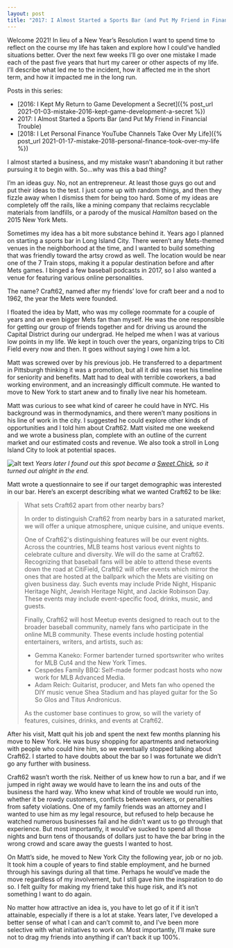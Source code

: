 ```yaml
---
layout: post
title: "2017: I Almost Started a Sports Bar (and Put My Friend in Financial Trouble)"
---
```


Welcome 2021! In lieu of a New Year’s Resolution I want to spend time to reflect on the course my life has taken and explore how I could’ve handled situations better. Over the next few weeks I’ll go over one mistake I made each of the past five years that hurt my career or other aspects of my life. I’ll describe what led me to the incident, how it affected me in the short term, and how it impacted me in the long run.

Posts in this series:
- [2016: I Kept My Return to Game Development a Secret]({% post_url 2021-01-03-mistake-2016-kept-game-development-a-secret %})
- 2017: I Almost Started a Sports Bar (and Put My Friend in Financial Trouble)
- [2018: I Let Personal Finance YouTube Channels Take Over My Life]({% post_url 2021-01-17-mistake-2018-personal-finance-took-over-my-life %})

I almost started a business, and my mistake wasn’t abandoning it but rather pursuing it to begin with. So...why was this a bad thing?

I’m an ideas guy. No, not an entrepreneur. At least those guys go out and put their ideas to the test. I just come up with random things, and then they fizzle away when I dismiss them for being too hard. Some of my ideas are completely off the rails, like a mining company that reclaims recyclable materials from landfills, or a parody of the musical _Hamilton_ based on the 2015 New York Mets.

Sometimes my idea has a bit more substance behind it. Years ago I planned on starting a sports bar in Long Island City. There weren’t any Mets-themed venues in the neighborhood at the time, and I wanted to build something that was friendly toward the artsy crowd as well. The location would be near one of the 7 Train stops, making it a popular destination before and after Mets games. I binged a few baseball podcasts in 2017, so I also wanted a venue for featuring various online personalities.

The name? Craft62, named after my friends’ love for craft beer and a nod to 1962, the year the Mets were founded.

I floated the idea by Matt, who was my college roommate for a couple of years and an even bigger Mets fan than myself. He was the one responsible for getting our group of friends together and for driving us around the Capital District during our undergrad. He helped me when I was at various low points in my life. We kept in touch over the years, organizing trips to Citi Field every now and then. It goes without saying I owe him a lot.

Matt was screwed over by his previous job. He transferred to a department in Pittsburgh thinking it was a promotion, but all it did was reset his timeline for seniority and benefits. Matt had to deal with terrible coworkers, a bad working environment, and an increasingly difficult commute. He wanted to move to New York to start anew and to finally live near his hometeam.

Matt was curious to see what kind of career he could have in NYC. His background was in thermodynamics, and there weren’t many positions in his line of work in the city. I suggested he could explore other kinds of opportunities and I told him about Craft62. Matt visited me one weekend and we wrote a business plan, complete with an outline of the current market and our estimated costs and revenue. We also took a stroll in Long Island City to look at potential spaces.

![alt text](https://cdn-blog.dandelarosa.net/2021/post_40/1.jpg "Years later I found out this spot became a Sweet Chick, so it turned out alright in the end.")
_Years later I found out this spot became a [Sweet Chick](https://www.sweetchick.com/), so it turned out alright in the end._

Matt wrote a questionnaire to see if our target demographic was interested in our bar. Here’s an excerpt describing what we wanted Craft62 to be like:

> What sets Craft62 apart from other nearby bars?
>
> In order to distinguish Craft62 from nearby bars in a saturated market, we will offer a unique atmosphere, unique cuisine, and unique events.
>
> One of Craft62's distinguishing features will be our event nights. Across the countries, MLB teams host various event nights to celebrate culture and diversity. We will do the same at Craft62. Recognizing that baseball fans will be able to attend these events down the road at CitiField, Craft62 will offer events which mirror the ones that are hosted at the ballpark which the Mets are visiting on given business day. Such events may include Pride Night, Hispanic Heritage Night, Jewish Heritage Night, and Jackie Robinson Day. These events may include event-specific food, drinks, music, and guests.
>
> Finally, Craft62 will host Meetup events designed to reach out to the broader baseball community, namely fans who participate in the online MLB community. These events include hosting potential entertainers, writers, and artists, such as:
>
> * Gemma Kaneko: Former bartender turned sportswriter who writes for MLB Cut4 and the New York Times.
> * Cespedes Family BBQ: Self-made former podcast hosts who now work for MLB Advanced Media.
> * Adam Reich: Guitarist, producer, and Mets fan who opened the DIY music venue Shea Stadium and has played guitar for the So So Glos and Titus Andronicus.
>
> As the customer base continues to grow, so will the variety of features, cuisines, drinks, and events at Craft62.

After his visit, Matt quit his job and spent the next few months planning his move to New York. He was busy shopping for apartments and networking with people who could hire him, so we eventually stopped talking about Craft62. I started to have doubts about the bar so I was fortunate we didn’t go any further with business.

Craft62 wasn’t worth the risk. Neither of us knew how to run a bar, and if we jumped in right away we would have to learn the ins and outs of the business the hard way. Who knew what kind of trouble we would run into, whether it be rowdy customers, conflicts between workers, or penalties from safety violations. One of my family friends was an attorney and I wanted to use him as my legal resource, but refused to help because he watched numerous businesses fail and he didn’t want us to go through that experience. But most importantly, it would’ve sucked to spend all those nights and burn tens of thousands of dollars just to have the bar bring in the wrong crowd and scare away the guests I wanted to host.

On Matt’s side, he moved to New York City the following year, job or no job. It took him a couple of years to find stable employment, and he burned through his savings during all that time. Perhaps he would’ve made the move regardless of my involvement, but I still gave him the inspiration to do so. I felt guilty for making my friend take this huge risk, and it’s not something I want to do again.

No matter how attractive an idea is, you have to let go of it if it isn’t attainable, especially if there is a lot at stake. Years later, I’ve developed a better sense of what I can and can’t commit to, and I’ve been more selective with what initiatives to work on. Most importantly, I’ll make sure not to drag my friends into anything if can’t back it up 100%.
